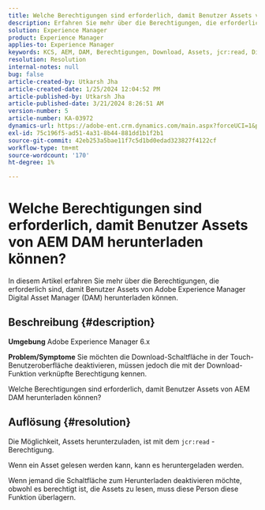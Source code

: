 ```yaml
---
title: Welche Berechtigungen sind erforderlich, damit Benutzer Assets von AEM DAM herunterladen können?
description: Erfahren Sie mehr über die Berechtigungen, die erforderlich sind, damit Benutzer Assets von Adobe Experience Manager DAM herunterladen können.
solution: Experience Manager
product: Experience Manager
applies-to: Experience Manager
keywords: KCS, AEM, DAM, Berechtigungen, Download, Assets, jcr:read, Digital Asset Management System
resolution: Resolution
internal-notes: null
bug: false
article-created-by: Utkarsh Jha
article-created-date: 1/25/2024 12:04:52 PM
article-published-by: Utkarsh Jha
article-published-date: 3/21/2024 8:26:51 AM
version-number: 5
article-number: KA-03972
dynamics-url: https://adobe-ent.crm.dynamics.com/main.aspx?forceUCI=1&pagetype=entityrecord&etn=knowledgearticle&id=ecedb8ef-79bb-ee11-a569-6045bd0065b6
exl-id: 75c196f5-ad51-4a31-8b44-881dd1b1f2b1
source-git-commit: 42eb253a5bae11f7c5d1bd0edad323827f4122cf
workflow-type: tm+mt
source-wordcount: '170'
ht-degree: 1%

---
```


# Welche Berechtigungen sind erforderlich, damit Benutzer Assets von AEM DAM herunterladen können?


In diesem Artikel erfahren Sie mehr über die Berechtigungen, die erforderlich sind, damit Benutzer Assets von Adobe Experience Manager Digital Asset Manager (DAM) herunterladen können.

## Beschreibung {#description}


<b>Umgebung</b>
Adobe Experience Manager 6.x

<b>Problem/Symptome</b>
Sie möchten die Download-Schaltfläche in der Touch-Benutzeroberfläche deaktivieren, müssen jedoch die mit der Download-Funktion verknüpfte Berechtigung kennen.

Welche Berechtigungen sind erforderlich, damit Benutzer Assets von AEM DAM herunterladen können?


## Auflösung {#resolution}


Die Möglichkeit, Assets herunterzuladen, ist mit dem `jcr:read` -Berechtigung.

Wenn ein Asset gelesen werden kann, kann es heruntergeladen werden.

Wenn jemand die Schaltfläche zum Herunterladen deaktivieren möchte, obwohl es berechtigt ist, die Assets zu lesen, muss diese Person diese Funktion überlagern.
